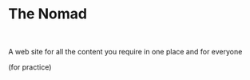 
<h1>The Nomad</h1>
 <br>
   <p>A web site for all the content you require in one place and for everyone</p>(for practice)
